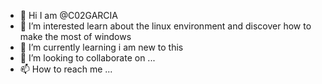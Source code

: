 - 👋 Hi I am @C02GARCIA
- 👀 I’m interested learn about the linux environment and discover how to make the most of windows
- 🌱 I’m currently learning i am new to this
- 💞️ I’m looking to collaborate on ...
- 📫 How to reach me ...

<!---
C02GARCIA/C02GARCIA is a ✨ special ✨ repository because its `README.md` (this file) appears on your GitHub profile.
You can click the Preview link to take a look at your changes.
--->
